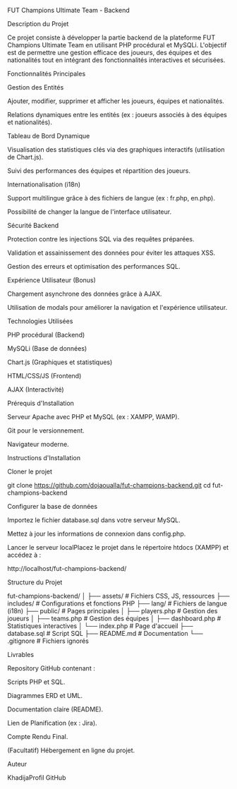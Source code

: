 FUT Champions Ultimate Team - Backend

Description du Projet

Ce projet consiste à développer la partie backend de la plateforme FUT Champions Ultimate Team en utilisant PHP procédural et MySQLi. L'objectif est de permettre une gestion efficace des joueurs, des équipes et des nationalités tout en intégrant des fonctionnalités interactives et sécurisées.

Fonctionnalités Principales

Gestion des Entités

Ajouter, modifier, supprimer et afficher les joueurs, équipes et nationalités.

Relations dynamiques entre les entités (ex : joueurs associés à des équipes et nationalités).

Tableau de Bord Dynamique

Visualisation des statistiques clés via des graphiques interactifs (utilisation de Chart.js).

Suivi des performances des équipes et répartition des joueurs.

Internationalisation (i18n)

Support multilingue grâce à des fichiers de langue (ex : fr.php, en.php).

Possibilité de changer la langue de l'interface utilisateur.

Sécurité Backend

Protection contre les injections SQL via des requêtes préparées.

Validation et assainissement des données pour éviter les attaques XSS.

Gestion des erreurs et optimisation des performances SQL.

Expérience Utilisateur (Bonus)

Chargement asynchrone des données grâce à AJAX.

Utilisation de modals pour améliorer la navigation et l'expérience utilisateur.

Technologies Utilisées

PHP procédural (Backend)

MySQLi (Base de données)

Chart.js (Graphiques et statistiques)

HTML/CSS/JS (Frontend)

AJAX (Interactivité)

Prérequis d'Installation

Serveur Apache avec PHP et MySQL (ex : XAMPP, WAMP).

Git pour le versionnement.

Navigateur moderne.

Instructions d'Installation

Cloner le projet

git clone https://github.com/dojaoualla/fut-champions-backend.git
cd fut-champions-backend

Configurer la base de données

Importez le fichier database.sql dans votre serveur MySQL.

Mettez à jour les informations de connexion dans config.php.

Lancer le serveur localPlacez le projet dans le répertoire htdocs (XAMPP) et accédez à :

http://localhost/fut-champions-backend/

Structure du Projet

fut-champions-backend/
│
├── assets/           # Fichiers CSS, JS, ressources
├── includes/         # Configurations et fonctions PHP
├── lang/             # Fichiers de langue (i18n)
├── public/           # Pages principales
│   ├── players.php   # Gestion des joueurs
│   ├── teams.php     # Gestion des équipes
│   ├── dashboard.php # Statistiques interactives
│   └── index.php     # Page d'accueil
├── database.sql      # Script SQL
├── README.md         # Documentation
└── .gitignore        # Fichiers ignorés

Livrables

Repository GitHub contenant :

Scripts PHP et SQL.

Diagrammes ERD et UML.

Documentation claire (README).

Lien de Planification (ex : Jira).

Compte Rendu Final.

(Facultatif) Hébergement en ligne du projet.

Auteur

KhadijaProfil GitHub
